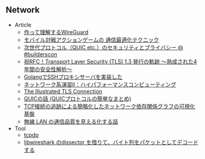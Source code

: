 ## Network

+ Article
    + [作って理解するWireGuard](https://speakerdeck.com/fadis/zuo-tuteli-jie-suruwireguard)
    + [モバイル対戦アクションゲームの 通信最適化テクニック](http://www.jp.square-enix.com/conference/2018/onlinetech/pdf/20180421_ishimori.pdf)
    + [次世代プロトコル（QUIC etc.）のセキュリティとプライバシー @ #builderscon](http://blog.kazuhooku.com/2018/09/quic-builderscon.html)
    + [祝RFC！Transport Layer Security (TLS) 1.3 発行の軌跡 ～熟成された4年間の安全性解析～](https://lepidum.co.jp/blog/2018-10-01/tls1_3security/)
    + [GolangでSSHプロキシサーバを実装した](https://speakerdeck.com/tsurubee/golangtesshhurokisisahawoshi-zhuang-sita-6ff62aee-12f3-40f5-9e99-f21c5e169d97)
    + [ネットワーク系演習II：ハイパフォーマンスコンピューティング](https://github.com/fukushimalab/hpc_exercise)
    + [The Illustrated TLS Connection](https://tls.ulfheim.net/)
    + [QUICの話 (QUICプロトコルの簡単なまとめ)](https://asnokaze.hatenablog.com/entry/2018/10/31/020215)
    + [TCP接続の追跡による簡略化したネットワーク依存関係グラフの可視化基盤](https://blog.yuuk.io/entry/2018/mftracer)
    + [無線 LAN の通信品質を見える化する話](https://engineer.dena.jp/2018/12/wireless-lan-quality-visualize.html)
+ Tool
    + [tcpdp](https://github.com/k1LoW/tcpdp)
    + [libwireshark のdissector を借りて、バイト列をパケットとしてデコードする](https://codeout.hatenablog.com/entry/2018/09/17/171136)
